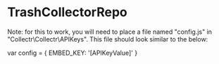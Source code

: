 # TrashCollectorRepo

Note: for this to work, you will need to place a file named "config.js" in "Collectr\Collectr\APIKeys". This file should look similar to the below:

var config = {
    EMBED_KEY: '[APIKeyValue]'
}